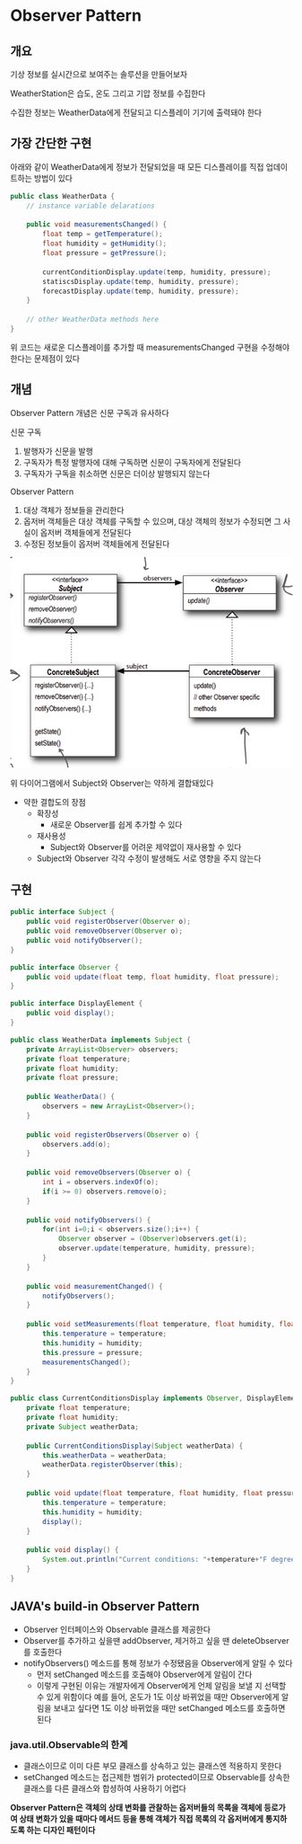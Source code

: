 # Observer Pattern

## 개요
기상 정보를 실시간으로 보여주는 솔루션을 만들어보자

WeatherStation은 습도, 온도 그리고 기압 정보를 수집한다

수집한 정보는 WeatherData에게 전달되고 디스플레이 기기에 출력돼야 한다

## 가장 간단한 구현 

아래와 같이 WeatherData에게 정보가 전달되었을 때 모든 디스플레이를 직접 업데이트하는 방법이 있다

```java
public class WeatherData {
    // instance variable delarations

    public void measurementsChanged() {
        float temp = getTemperature();
        float humidity = getHumidity();
        float pressure = getPressure();

        currentConditionDisplay.update(temp, humidity, pressure);
        statiscsDisplay.update(temp, humidity, pressure);
        forecastDisplay.update(temp, humidity, pressure);
    }

    // other WeatherData methods here
}
```

위 코드는 새로운 디스플레이를 추가할 때 measurementsChanged 구현을 수정해야 한다는 문제점이 있다

## 개념

Observer Pattern 개념은 신문 구독과 유사하다

신문 구독
1. 발행자가 신문을 발행
2. 구독자가 특정 발행자에 대해 구독하면 신문이 구독자에게 전달된다
3. 구독자가 구독을 취소하면 신문은 더이상 발행되지 않는다 

Observer Pattern
1. 대상 객체가 정보들을 관리한다
2. 옵저버 객체들은 대상 객체를 구독할 수 있으며, 대상 객체의 정보가 수정되면 그 사실이 옵저버 객체들에게 전달된다
3. 수정된 정보들이 옵저버 객체들에게 전달된다

![](/assets/observer-pattern-initial-structure.png)

위 다이어그램에서 Subject와 Observer는 약하게 결합돼있다

* 약한 결합도의 장점
    * 확장성
        * 새로운 Observer를 쉽게 추가할 수 있다
    * 재사용성
        * Subject와 Observer를 어려운 제약없이 재사용할 수 있다
    * Subject와 Observer 각각 수정이 발생해도 서로 영향을 주지 않는다

## 구현

```java
public interface Subject {
    public void registerObserver(Observer o);
    public void removeObserver(Observer o);
    public void notifyObserver();
}
```

```java
public interface Observer {
    public void update(float temp, float humidity, float pressure);
}
```

```java
public interface DisplayElement {
    public void display();
}
```

```java
public class WeatherData implements Subject {
    private ArrayList<Observer> observers;
    private float temperature;
    private float humidity;
    private float pressure;

    public WeatherData() {
        observers = new ArrayList<Observer>();
    }

    public void registerObservers(Observer o) {
        observers.add(o);
    }

    public void removeObservers(Observer o) {
        int i = observers.indexOf(o);
        if(i >= 0) observers.remove(o);
    }

    public void notifyObservers() {
        for(int i=0;i < observers.size();i++) {
            Observer observer = (Observer)observers.get(i);
            observer.update(temperature, humidity, pressure);
        }
    }

    public void measurementChanged() {
        notifyObservers();
    }

    public void setMeasurements(float temperature, float humidity, float pressure) {
        this.temperature = temperature;
        this.humidity = humidity;
        this.pressure = pressure;
        measurementsChanged();
    }
}
```

```java
public class CurrentConditionsDisplay implements Observer, DisplayElement {
    private float temperature;
    private float humidity;
    private Subject weatherData;

    public CurrentConditionsDisplay(Subject weatherData) {
        this.weatherData = weatherData;
        weatherData.registerObserver(this);
    }

    public void update(float temperature, float humidity, float pressure) {
        this.temperature = temperature;
        this.humidity = humidity;
        display();
    }

    public void display() {
        System.out.println("Current conditions: "+temperature+"F degreeds and"+humidity+"% humidity");
    }
}
```

## JAVA's build-in Observer Pattern

* Observer 인터페이스와 Observable 클래스를 제공한다
* Observer를 추가하고 싶을땐 addObserver, 제거하고 싶을 땐  deleteObserver를 호출한다
* notifyObservers() 메소드를 통해 정보가 수정됐음을 Observer에게 알릴 수 있다
    * 먼저 setChanged 메소드를 호출해야 Observer에게 알림이 간다
    * 이렇게 구현된 이유는 개발자에게 Observer에게 언제 알림을 보낼 지 선택할 수 있게 위함이다
        예를 들어, 온도가 1도 이상 바뀌었을 때만 Observer에게 알림을 보내고 싶다면
        1도 이상 바뀌었을 때만 setChanged 메소드를 호출하면 된다

### java.util.Observable의 한계

* 클래스이므로 이미 다른 부모 클래스를 상속하고 있는 클래스엔 적용하지 못한다
* setChanged 메소드는 접근제한 범위가 protected이므로 Observable를 상속한 클래스를 다른 클래스와 합셩하여 사용하기 어렵다

**Observer Pattern은 객체의 상태 변화를 관찰하는 옵저버들의 목록을 객체에 등로가여 상태 변화가 있을 때마다 메서드 등을 통해 객체가 직접 목록의 각 옵저버에게 통지하도록 하는 디자인 패턴이다** 